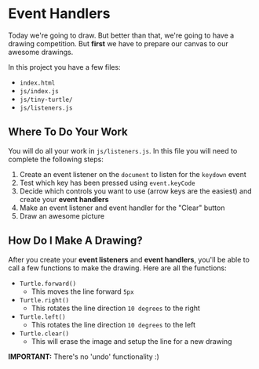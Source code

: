 # Event Handlers

Today we're going to draw. But better than that, we're going to have a drawing competition. But __first__ we have to prepare our canvas to our awesome drawings.

In this project you have a few files:

- `index.html`
- `js/index.js`
- `js/tiny-turtle/`
- `js/listeners.js`

## Where To Do Your Work

You will do all your work in `js/listeners.js`. In this file you will need to complete the following steps:

1. Create an event listener on the `document` to listen for the `keydown` event
2. Test which key has been pressed using `event.keyCode`
3. Decide which controls you want to use (arrow keys are the easiest) and create your __event handlers__
4. Make an event listener and event handler for the "Clear" button
5. Draw an awesome picture


## How Do I Make A Drawing?

After you create your __event listeners__ and __event handlers__, you'll be able to call a few functions to make the drawing. Here are all the functions:

- `Turtle.forward()`
	- This moves the line forward `5px`
- `Turtle.right()`
	- This rotates the line direction `10 degrees` to the right
- `Turtle.left()`
	- This rotates the line direction `10 degrees` to the left
- `Turtle.clear()`
	- This will erase the image and setup the line for a new drawing


__IMPORTANT:__ There's no 'undo' functionality :)